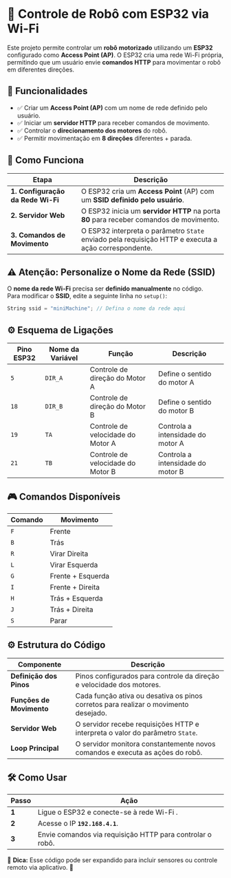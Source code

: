 # 🤖 Controle de Robô com ESP32 via Wi-Fi  

Este projeto permite controlar um **robô motorizado** utilizando um **ESP32** configurado como **Access Point (AP)**. O ESP32 cria uma rede Wi-Fi própria, permitindo que um usuário envie **comandos HTTP** para movimentar o robô em diferentes direções.  

## 📌 Funcionalidades  

- ✅ Criar um **Access Point (AP)** com um nome de rede definido pelo usuário.  
- ✅ Iniciar um **servidor HTTP** para receber comandos de movimento.  
- ✅ Controlar o **direcionamento dos motores** do robô.  
- ✅ Permitir movimentação em **8 direções** diferentes + parada.  

## 🚀 Como Funciona  

| Etapa | Descrição |
|-------|-----------|
| **1. Configuração da Rede Wi-Fi** | O ESP32 cria um **Access Point** (AP) com um **SSID definido pelo usuário**. |
| **2. Servidor Web** | O ESP32 inicia um **servidor HTTP** na porta **80** para receber comandos de movimento. |
| **3. Comandos de Movimento** | O ESP32 interpreta o parâmetro `State` enviado pela requisição HTTP e executa a ação correspondente. |

## ⚠️ **Atenção: Personalize o Nome da Rede (SSID)**  

O **nome da rede Wi-Fi** precisa ser **definido manualmente** no código.  
Para modificar o **SSID**, edite a seguinte linha no `setup()`:

```cpp
String ssid = "miniMachine"; // Defina o nome da rede aqui
```
## ⚙️ Esquema de Ligações  

| Pino ESP32 | Nome da Variável | Função                           | Descrição                      |
|------------|-----------------|----------------------------------|--------------------------------|
| `5`        | `DIR_A`         | Controle de direção do Motor A  | Define o sentido do motor A   |
| `18`       | `DIR_B`         | Controle de direção do Motor B  | Define o sentido do motor B   |
| `19`       | `TA`            | Controle de velocidade do Motor A | Controla a intensidade do motor A |
| `21`       | `TB`            | Controle de velocidade do Motor B | Controla a intensidade do motor B |

## 🎮 Comandos Disponíveis  

| Comando | Movimento |
|---------|------------------------|
| `F`     | Frente                 |
| `B`     | Trás                   |
| `R`     | Virar Direita          |
| `L`     | Virar Esquerda         |
| `G`     | Frente + Esquerda      |
| `I`     | Frente + Direita       |
| `H`     | Trás + Esquerda        |
| `J`     | Trás + Direita         |
| `S`     | Parar                  |

## ⚙️ Estrutura do Código  

| Componente | Descrição |
|------------|-------------|
| **Definição dos Pinos** | Pinos configurados para controle da direção e velocidade dos motores. |
| **Funções de Movimento** | Cada função ativa ou desativa os pinos corretos para realizar o movimento desejado. |
| **Servidor Web** | O servidor recebe requisições HTTP e interpreta o valor do parâmetro `State`. |
| **Loop Principal** | O servidor monitora constantemente novos comandos e executa as ações do robô. |

## 🛠️ Como Usar  

| Passo | Ação |
|-------|---------------------------|
| **1** | Ligue o ESP32 e conecte-se à rede Wi-Fi . |
| **2** | Acesse o IP **`192.168.4.1`**. |
| **3** | Envie comandos via requisição HTTP para controlar o robô. |

🔧 **Dica:** Esse código pode ser expandido para incluir sensores ou controle remoto via aplicativo. 🚀
